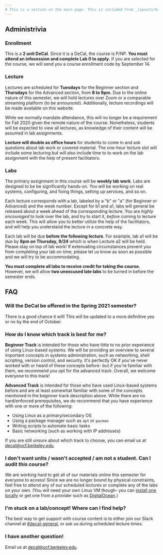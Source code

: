 ```yaml
---
# This is a section on the main page. This is included from _layouts/home.html.
---
```

## Administrivia

### Enrollment
This is a **2 unit DeCal**. Since it is a DeCal, the course is P/NP. **You must
attend an infosession and complete Lab 0 to apply.** If you are selected for the
course, we will send you a course enrollment code by September 14.

### Lecture
Lectures are scheduled for **Tuesdays** for the Beginner section and
**Thursdays** for the Advanced section, from **8 to 9pm.** Due to the online
nature of this semester, we will hold lectures over Zoom or a comparable
streaming platform (to be announced). Additionally, lecture recordings will
be made available on this website.

<!-- Not applicable for fa20
OCF Lab, located at 171 MLK (MLK basement down the hall from the student store).
**Attendance is mandatory, with two allowed unexcused absences.** Some other
conflicts, such as exams, may be excused if you provide prior notice. Please only
come to the lab on the day corresponding to the section you are in.
 -->

While we normally mandate attendance, this will no longer be a requirement for
Fall 2020 given the remote nature of the course. Nonetheless, students will be
expected to view all lectures, as knowledge of their content will be assumed in
lab assignments.

**Lecture will double as office hours** for students to come in and ask
questions about lab work or covered material. The one-hour lecture slot will 
include some lecturing but will also include time to to work on the lab assignment
with the help of present facilitators. 

<!-- Not applicable for fa20
Note that we only have 30 computers in the lab,
but 40 people are enrolled in each course, so **please bring a laptop** if you
can. -->

### Labs
The primary assignment in this course will be **weekly lab work**.
Labs are designed to be be significantly hands-on. You will be working on
real systems, configuring, and fixing things, setting up services, and so on.

Each lecture corresponds with a lab, labeled by a "b" or "a" (for Beginner or
Advanced) and the week number. Except for b1 and a1, labs will general be
released about a week ahead of the corresponding lecture. You are *highly
encouraged* to look over the lab, and try to start it, *before* coming to
lecture each week. This will allow you to better utilize the help of the
facilitators, and will help you understand the lecture in a concrete way.

Each lab will be due **before the following lecture**. For example, lab a1 will
be due by **8pm on Thursday, 9/24** which is when Lecture a2 will be held. Please stay on
top of lab work! If extenuating circumstances prevent you from completing your
lab on time, please let us know as soon as possible and we will try to be
accommodating.

**You must complete all labs to receive credit for taking the course.** However,
we will allow **two unexcused late labs** to be turned in before the semester ends. 

## FAQ

### Will the DeCal be offered in the Spring 2021 semester?
There is a good chance it will! This will be updated to a more definitive yes or no by the end of October.

### How do I know which track is best for me?
**Beginner Track** is intended for those who have little to no prior experience of
using Linux-based systems. We will be providing an overview to several important
concepts in systems administration, such as networking, shell scripting, version
control, and security. It's perfectly OK if you've never worked with or heard of
these concepts before- but if you're familiar with them, we recommend you opt
for the advanced track. Overall, we welcome everyone to this track!

**Advanced Track** is intended for those who have used Linux-based systems before
and are at least somewhat familiar with some of the concepts mentioned in the
beginner track description above. While there are no hard/enforced prerequisites,
we do recommend that you have experience with one or more of the following:
 - Using Linux as a primary/secondary OS
 - Using a package manager such as `apt` or `pacman`
 - Writing scripts to automate basic tasks
 - Basic networking (such as working with IP addresses)

If you are still unsure about which track to choose,
you can email us at [decal@ocf.berkeley.edu][email].

### I don't want units / wasn't accepted / am not a student. Can I audit this course?
We are working hard to get all of our materials online this semester for everyone to
access! Since we are no longer bound by physical constraints, feel free to attend
any of our scheduled lectures or complete any of the labs on your own. (You will
need your own Linux VM though- you can 
[install one locally](https://blog.storagecraft.com/the-dead-simple-guide-to-installing-a-linux-virtual-machine-on-windows/)
or get one from a provider such as [DigitalOcean](https://www.digitalocean.com/).)

### I'm stuck on a lab/concept! Where can I find help?
The best way to get support with course content is to either join our Slack channel at [#decal-general][slack], or
ask us during scheduled lecture times.

### I have another question!
Email us at [decal@ocf.berkeley.edu][email].

[email]: mailto:decal@ocf.berkeley.edu
[slack]: https://fco.slack.com/archives/CN0FQ9BUN